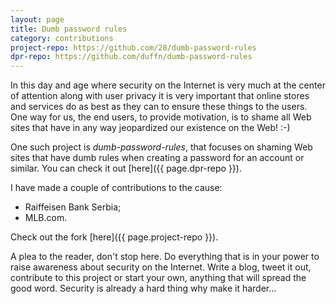 ```yaml
---
layout: page
title: Dumb password rules
category: contributions
project-repo: https://github.com/28/dumb-password-rules
dpr-repo: https://github.com/duffn/dumb-password-rules
---
```


In this day and age where security on the Internet is very much at the center of
attention along with user privacy it is very important that online stores and
services do as best as they can to ensure these things to the users. One way for us,
the end users, to provide motivation, is to shame all Web sites that have in
any way jeopardized our existence on the Web! :-)

One such project is *dumb-password-rules*, that focuses on shaming Web sites that
have dumb rules when creating a password for an account or similar. You can
check it out [here]({{ page.dpr-repo }}).

I have made a couple of contributions to the cause:
* Raiffeisen Bank Serbia;
* MLB.com.

Check out the fork [here]({{ page.project-repo }}).

A plea to the reader, don't stop here. Do everything that is in your power to
raise awareness about security on the Internet. Write a blog, tweet it out,
contribute to this project or start your own, anything that will spread the good
word. Security is already a hard thing why make it harder...

